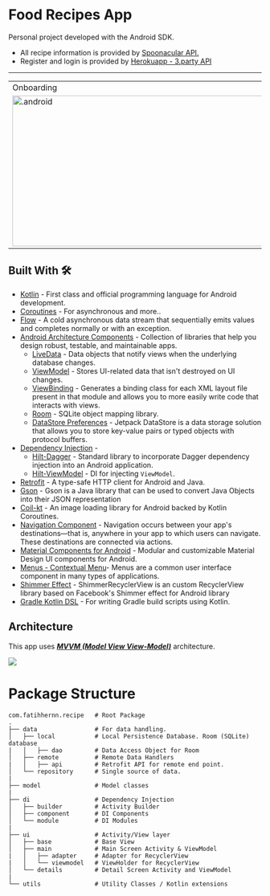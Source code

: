 # Food Recipes App
Personal project developed with the Android SDK.

- All recipe information is provided by [Spoonacular API.](https://spoonacular.com/food-api) 
- Register and login is provided by [Herokuapp - 3.party API](https://dist-learn.herokuapp.com/) 

------

<table>
  <tr>
     <td>Onboarding</td>
     <td>Login And Register</td>
    <td>List of Recipes</td>
    <td>Detail of Recipe</td>
    <td>Share Recipe on Social Media</td>
    <td>Your Favorites</td>
    <td>Settings</td>
  </tr>
  
  <tr>
    <td>
           <img src="https://github.com/fatihhernn/RecipeApp/blob/main/onBoardingScreen.jpg" width="600" height="300" alt=".android">
   </td>
   <td>
           <img src="https://github.com/fatihhernn/RecipeApp/blob/main/loginAndRegisterScreen.jpg" width="600" height="300" alt=".android">
   </td>
   <td>
           <img src="https://github.com/fatihhernn/RecipeApp/blob/main/listOfAllFoodsScreen.jpg" width="600"  height="300" alt=".android">
   </td>
   <td>
           <img src="https://github.com/fatihhernn/RecipeApp/blob/main/detailOfFood.jpg" width="600" height="300" alt=".android">
   </td>
    <td>
           <img src="https://github.com/fatihhernn/RecipeApp/blob/main/Screenshot_2021-08-22-16-43-29-644_android.jpg" width="600" height="300" alt=".android">
   </td>
   <td>
           <img src="https://github.com/fatihhernn/RecipeApp/blob/main/favoriteFoodsScreen.jpg" width="600" height="300" alt=".android">
   </td>
   <td>
           <img src="https://github.com/fatihhernn/RecipeApp/blob/main/otherOptionsScreen.jpg" width="600" height="300" alt=".android">
   </td>
 </table>
 

## Built With 🛠
- [Kotlin](https://kotlinlang.org/) - First class and official programming language for Android development.
- [Coroutines](https://kotlinlang.org/docs/reference/coroutines-overview.html) - For asynchronous and more..
- [Flow](https://kotlin.github.io/kotlinx.coroutines/kotlinx-coroutines-core/kotlinx.coroutines.flow/-flow/) - A cold asynchronous data stream that sequentially emits values and completes normally or with an exception.
- [Android Architecture Components](https://developer.android.com/topic/libraries/architecture) - Collection of libraries that help you design robust, testable, and maintainable apps.
  - [LiveData](https://developer.android.com/topic/libraries/architecture/livedata) - Data objects that notify views when the underlying database changes.
  - [ViewModel](https://developer.android.com/topic/libraries/architecture/viewmodel) - Stores UI-related data that isn't destroyed on UI changes. 
  - [ViewBinding](https://developer.android.com/topic/libraries/view-binding) - Generates a binding class for each XML layout file present in that module and allows you to more easily write code that interacts with views.
  - [Room](https://developer.android.com/topic/libraries/architecture/room) - SQLite object mapping library.
  - [DataStore Preferences](https://developer.android.com/topic/libraries/architecture/datastore) - Jetpack DataStore is a data storage solution that allows you to store key-value pairs or typed objects with protocol buffers.
- [Dependency Injection](https://developer.android.com/training/dependency-injection) - 
  - [Hilt-Dagger](https://dagger.dev/hilt/) - Standard library to incorporate Dagger dependency injection into an Android application.
  - [Hilt-ViewModel](https://developer.android.com/training/dependency-injection/hilt-jetpack) - DI for injecting `ViewModel`.
- [Retrofit](https://square.github.io/retrofit/) - A type-safe HTTP client for Android and Java.
- [Gson](https://github.com/google/gson) - Gson is a Java library that can be used to convert Java Objects into their JSON representation
- [Coil-kt](https://coil-kt.github.io/coil/) - An image loading library for Android backed by Kotlin Coroutines.
- [Navigation Component](https://developer.android.com/guide/navigation/navigation-getting-started) - Navigation occurs between your app's destinations—that is, anywhere in your app to which users can navigate. These destinations are connected via actions.
- [Material Components for Android](https://github.com/material-components/material-components-android) - Modular and customizable Material Design UI components for Android.
- [Menus - Contextual Menu](https://developer.android.com/guide/topics/ui/menus)- Menus are a common user interface component in many types of applications. 
- [Shimmer Effect](https://github.com/omtodkar/ShimmerRecyclerView) - ShimmerRecyclerView is an custom RecyclerView library based on Facebook's Shimmer effect for Android library
- [Gradle Kotlin DSL](https://docs.gradle.org/current/userguide/kotlin_dsl.html) - For writing Gradle build scripts using Kotlin.

## Architecture
This app uses [***MVVM (Model View View-Model)***](https://developer.android.com/jetpack/docs/guide#recommended-app-arch) architecture.

![](https://developer.android.com/topic/libraries/architecture/images/final-architecture.png)

# Package Structure
    
    com.fatihhernn.recipe   # Root Package
    .
    ├── data                # For data handling.
    │   ├── local           # Local Persistence Database. Room (SQLite) database
    |   │   ├── dao         # Data Access Object for Room   
    │   ├── remote          # Remote Data Handlers     
    |   │   ├── api         # Retrofit API for remote end point.
    │   └── repository      # Single source of data.
    |
    ├── model               # Model classes
    |
    ├── di                  # Dependency Injection             
    │   ├── builder         # Activity Builder
    │   ├── component       # DI Components       
    │   └── module          # DI Modules
    |
    ├── ui                  # Activity/View layer
    │   ├── base            # Base View
    │   ├── main            # Main Screen Activity & ViewModel
    |   │   ├── adapter     # Adapter for RecyclerView
    |   │   └── viewmodel   # ViewHolder for RecyclerView   
    │   └── details         # Detail Screen Activity and ViewModel
    |
    └── utils               # Utility Classes / Kotlin extensions
